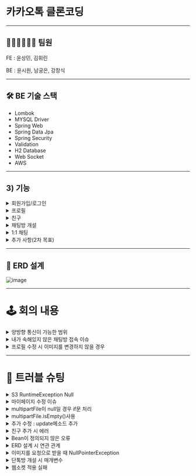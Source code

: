 
# 카카오톡 클론코딩

-----
## 👩🏻‍💻🧑🏻‍💻 팀원

FE : 윤상민, 김휘린

BE : 윤시원, 남궁은, 강창식

-----
## 🛠️ BE 기술 스택

* Lombok
* MYSQL Driver
* Spring Web
* Spring Data Jpa
* Spring Security
* Validation
* H2 Database
* Web Socket
* AWS

-----
## 3) 기능

<details>
<summary>회원가입/로그인</summary>
<div markdown="1">

* 회원가입
  * 아이디, 비밀번호, 비밀번호 체크, 프로필 이미지, 상태 메세지 입력
  * 중복 회원 검사
  * 비밀번호 검사
* 로그인
  * 아이디, 비밀번호 입력
  * 회원이 아니거나 비밀번호가 틀릴 경우 로그인 실패 

</div>
</details>

<details>
<summary>프로필</summary>
<div markdown="1">

* 마이 프로필 수정
  * 프로필 이미지, 상태 메세지, 닉네임 변경 가능
  * 이미지를 변경하지 않을 경우 기존 프로필 이미지 유지
* 마이 프로필, 친구 프로필 조회
  * 내 프로필과 친구 프로필 상세 조회 기능

</div>
</details>

<details>
<summary>친구</summary>
<div markdown="1">

* 친구 추가
  * 검색된 친구 아이디로 친구 추가
  * 이미 추가된 친구일 경우 친구 추가 실패
* 친구 검색 
  * 친구 아이디로 친구 검색
  * 해당 아이디가 없을 경우 친구 검색 실패

</div>
</details>

<details>
<summary>채팅방 개설</summary>
<div markdown="1">

* 친구를 클릭하여 채팅방 개설

</div>
</details>

<details>
<summary>1:1 채팅</summary>
<div markdown="1">

* handshake 후, 양방향 통신이 되어 요청이 없더라도 서버에서 응답을 할 수 있도록 하여 메세지를 즉각적으로 주고 받을 수 있게 함

</div>
</details>

<details>
<summary>추가 사항(2차 목표)</summary>
<div markdown="1">

* 채팅방에서 사진 전송
* 채팅방 내 검색
* 단톡방
* 채팅 읽음 표시
* 채팅 알림

</div>
</details>

-----
## 🧲 ERD 설계
![image](https://user-images.githubusercontent.com/100689993/199663436-4ba49cdb-d019-432a-8c67-b7375b87d20f.png)

-----
# 🕹️ 회의 내용

<details>
<summary>양방향 통신이 가능한 범위</summary>
<div markdown="1">


철수와 영희가 카카오톡으로 채팅을 한다고 하자. 철수가 영희와의 카톡방에 접속해서 안녕? 이라는 메세지를 전송했다. 
하지만 영희는 카톡방에 접속해 있지 않았기 때문에 양방향 통신이 불가능한 상황이다.
두 명이 모두 채팅방에 접속해서 핸드셰이크를 마친 후에야 메세지를 주고 받을 수 있게 된다.

이러한 이슈를 해결하기 위해서 어떻게 해야할까 프런트엔드 분들과 고민을 했다.
채팅방에 접속을 해야 핸드셰이크를 하고 양방향 통신이 이루어지는게 아니라, 
로그인을 하고 나서부터 핸드셰이크를 하고 양방향 통신이 이루어진다면?

그럼 영희는 로그인되어있는 상태에서 별다른 요청을 하지 않더라도 
철수가 메세지를 보내게 되면 알람 기능을 구현해서 영희가 메세지가 왔다는 사실을 인지하게 만들 수 있다.

</div>
</details>

<details>
<summary>내가 속해있지 않은 채팅방 접속 이슈</summary>
<div markdown="1">


이 이슈 역시 프런트 분들과의 회의 중 나온 이슈이다. 지금 가지고 있는 자료로는 채팅방 목록이 모두 뜨고,
아무나 접근이 가능한 구조이기 때문에 카카오톡의 1:1 채팅, 단톡방 구조와는 다르다.
일단 채팅방 엔티티를 만들고 필드로 채팅방 고유아이디, 채팅방에 속해있는 유저 등을 db에 저장해 놓고, 
로그인한 유저가 속해있는 채팅방만 db로부터 조회해서 클라이언트로 리턴하면 쉽게 해결될 것 같았다.

</div>
</details>

<details>
<summary>프로필 수정 시 이미지를 변경하지 않을 경우</summary>
<div markdown="1">


프로필 이미지를 변경하지 않게 되면 null이 요청으로 들어와서 별다른 조치를 취하지 않는다면 NullPointerException이 뜨면서 에러가 나게 된다.
실제로 카톡에서는 이미지, 상태메세지, 닉네임 중 하나만 변경하더라도 기존 데이터가 그대로 적용되기 때문에 NullpointerException에 대한 처리를 따로 해줘야 한다.

</div>
</details>

-----
# 🔫 트러블 슈팅 

<details>
<summary>S3 RuntimeException Null</summary>
<div markdown="1">

로컬 환경에서는 잘 작동하는데, EC2 환경에서 배포했을 때 사진 업로드가 안되는 상황

-> git bash 로 /Pictures 폴더 생성하여 해결

</div>
</details>

<details>
<summary>마이페이지 수정 이슈</summary>
<div markdown="1">

마이페이지 수정 시, 이미지파일을 업로드하지 않았을 때 처리에 대한 고민

구현하려는 의도 : 원래 멤버가 가지고 있던 이미지 url을 가져온다.

</div>
</details>

<details>
<summary>multipartFile이 null일 경우 if문 처리</summary>
<div markdown="1">

그러나 확장자명이 .null로 적히는 문제가 발생했다.

multipartFile == null조건문에서, sout으로 "null"을 찍어봤는데 콘솔에 적히지 않았다 => multipartFile == null이 적용되지 않고있음

==null 말고 값이 비어있는 것을 확인할 수 있는 다른 방법을 찾아보았다.

</div>
</details>

<details>
<summary>multipartFile.isEmpty()사용</summary>
<div markdown="1">

multipartFile에서 지원하는 .isEmpty()메소드. 값이 비어있을 경우 true를 반환한다.

확장자 문제는 해결되었으나, 계속 빈 값의 파일을 등록할 시 imageUrl이 점점 길어지는 문제가 발생했다. (원래 있던 값이 리셋되지않고 계속 쌓임)

</div>
</details>

<details>
<summary>추가 수정 : update메소드 추가</summary>
<div markdown="1">

업데이트 시, image는 업데이트 하지 않는 메소드를 추가 (nickname과 status만 바꾸게함)

</div>
</details>

<details>
<summary>친구 추가 시 에러</summary>
<div markdown="1">

A유저가 B유저를 친구 추가하면 C유저는 B유저를 친구추가 하지 못하는 상황

-> friend DB에 해당 id가 있으면 추가되지 않음

-> findById 메소드쿼리를 findByMyUsernameAndId 로 변경

</div>
</details>

<details>
<summary>Bean이 정의되지 않은 오류</summary>
<div markdown="1">

실행시 인텔리제이에 UnsatisfiedDependencyException 오류가 떴다. 

다음 에러 메세지는 검색을 해보니 Bean이 정의되지 않아서 파일에서 Bean을 만드는데 오류가 발생했다는 이유였다.

보통 어노테이션을 안붙인 경우 발생하는 에러라고 하는데, 다 잘 정의되어있었다.

찾아보니 application.yml 파일이 비어있었다.

아마 .gitignore 파일에 yml파일을 추가해 놓았는데,

커밋과 풀을 계속 반복하면서 파일내용이 사라진것으로 파악했다.

yml파일 내용을 다시 불러와 실행시키니까 에러가 사라졌다!

</div>
</details>

<details>
<summary>ERD 설계 시 연관 관계</summary>
<div markdown="1">

백엔드 팀원분들과 ERD 설계를 하면서 연관관계에 대한 고민이 많았다. 먼저 테이블이 몇 개가 될지 생각해 봤다. 
처음에는 멤버, 토큰, 친구, 채팅방, 메세지 이렇게 5개였다. 그리고 연관관계도 아래 그림처럼 매우 복잡했었다.

![image](https://user-images.githubusercontent.com/100689993/199663913-fbd30604-8bbd-462f-a475-5674f46c1ff2.png)

하지만 박은진 매니저님의 피드백을 따라 불필요한 연관 관계가 없는지에 대해 생각해 보았다.
생각해 보면 저번주차에서도 박은진 매니저 님이 댓글과 게시물의 연관관계에 대해 다시 생각해 보라고 하셨고,
댓글 필드에 게시물 id를 넣어줌으로써 해당 댓글이 어떤 게시물의 댓글인지 파악할 수 있도록 하여 연관 관계를 끊어냈었다.
이번에도 이러한 방식을 적용해 보려고 모든 연관관계를 끊어내고 각각의 필드에 연관이 있는 엔티티의 아이디값을 넣어줬다.

![image](https://user-images.githubusercontent.com/100689993/199664410-c63ed9d2-e86a-4197-8b95-e8a8e5d636f8.png)

위의 코드는 친구와 멤버 사이의 연관관계를 끊어내고 그 대신, 멤버가 맺은 친구들의 아이디 값을 리스트 형태로 저장하려고 했었다.
하지만 똑똑한 인텔리제이가 잘못된 코드라는걸 알려 주었고, 구글링을 해보니 연관관계를 맺거나 @Embaded 라는 어노테이션을 사용하지 않는 이상
엔티티 내에 주소값을 갖는 형태의 변수를 필드로 쓸 수 없다는 사실을 알게 되었다.

하지만 이 역시도 반쪽짜리 정답이였고, 박은진 매니저님의 순회시간에 @Converter 라는 어노테이션에 대해 공부해보라고 하셨다.
구글링을 해본 결과, @Convert 라는 어노테이션을 필드에 붙이면 데이터를 변환해서 데이터베이스에 저장이 가능하다고 한다.
예를 들어 boolean 타입의 필드일 경우 false or true 값을 0 or 1의 값으로 변환해서 데이터베이스에 저장이 가능하다.
일단 @Convert 를 붙여줌으로써 에러는 사라졌지만 List 형태의 데이터는 어떻게 변환이 되는지 아직까지는 파악이 되지 않고, 더 공부해봐야 할 것 같다.

![image](https://user-images.githubusercontent.com/100689993/199665712-87ab294f-8902-4fbd-9528-e6bd8b9d8dff.png)

</div>
</details>

<details>
<summary>이미지를 요청으로 받을 때 NullPointerException</summary>
<div markdown="1">

지금껏 프로젝트르 하면서 한 번도 S3을 이용하여 이미지를 요청받는 api를 구현해 본 적이 없기 때문에 백엔드 팀원분들께 자신있게 내가 해보겠다고 했는데 
그 순간이 너무나도 후회가 된다. 어느정도 구현까지는 완료가 되었고, 실행이 되는 것도 눈으로 학인했는데
코드를 조금씩 수정하다가 어느순간 갑자기 에러가 나서 삽질을 하느라 시간을 너무 많이 잡아먹었고, 
결국 웹소켓을 구현할 시간이 부족해져서 프로젝트가 미완성으로 끝이 나버렸고, 팀원분들께도 피해를 드린 것 같다.
결국엔 시원님 브랜치에서는 잘 작동하는 것 같아서, 클론을 해서 그 위에서 다시 시작하게 되었다.
아직까지도 원인을 알 수가 없어서 아쉽다.

</div>
</details>

<details>
<summary>단톡방 개설 시 매개변수</summary>
<div markdown="1">

단톡방을 개설할 때 초대하고 싶은 친구를 고른 후, 방을 개설하는 형태인데 사용자가 친구를 몇 명 초대할지 모르는 경우, 즉 매개변수의 개수를 모를 경우에 대해
어떻게 해야하는지에 대해 고민해봤다. 그런데 이 고민은 프런트 쪽을 아무것도 모르기 때문에 이런 고민을 하게 되었던 것 같다. 그냥 매개변수로 List를 받으면 되는데
프런트에서 매개변수를 리스트 형태로 전달해 줄 수 있는 지에 대해 전혀 생각을 하지 못하고 있었다. 고민을 오래했던 것보다 간단하게 풀려서 허탈했다.

</div>
</details>

<details>
<summary>웹소켓 적용 실패</summary>
<div markdown="1">

웹소켓 이론에 대해서는 구글링을 하도 많이 해서 조금은 알 것도 같다. 양방향 통신 전 클라이언트에서 GET 요청으로 handshake를 요청한다. 
handshake를 위한 세션이 발급되고 그 세션을 통해 서로 양방향 통신을 하겠다는 수락으로 받아들여 양방향 통신이 시작되면 
상태코드 200이 아닌 101코드가 뜨면서 헤더에 HTTP 프로토콜이 아닌 Web Socket 프로토콜로 업그레이드 되었다는 데이터가 응답으로 온다.
이렇게 되면 양방향 통신이 시작되고 stomp의 메세지 브로커와 subscriber, publisher 개념이 적용되어 pub이 특정 url로 매세지를 보내면 메세지 브로커가 특정 url을
구독한 구독자들에게 메세지를 응답해준다. 서버로의 요청이 없더라도 서버가 응답을 해주는 방식이고, HTTP 방식과 달리 헤더에 데이터를 담아 보내지 않기 때문에 가벼운 특징이 있다.

이론상으로 아는 것과 달리 코드를 적용하는 것은 또 다른 문제였다. 일단 handshake를 통해 양방향 통신을 하는 것까지는 구현이 되었는데 메세지를 보내고 받는 방식이 
어떻게 이루어지는지, 우리가 어떤 방식으로 클라이언트에게 응답해야 하는지 혼동이 와서 결국 마무리를 짓지 못하게 되었다. 아쉽지만 수료한 이 후에 꼭 웹소켓 관련 토이프로젝트를 해서 이번주차의 치욕을 씻고 싶다.

<details>
<summary>API 명세 기반 설계 및 프런트 엔드 개발자와의 끊임없는 소통(제일 큰 교훈)</summary>
<div markdown="1">

미니 프로젝트 전 API 명세에 대한 중요성을 머리속에 되내이고 되내었는데도 코드를 작성하다보니 임의로 내 방식 대로 작성해서 프런트 분들과 혼선이 빚어지는 경우가 너무나도 많았다. 백번 양보했다 치고 코드를 작성하다 보면 api 명세대로 안되는 경우가 있다고 하더라도 프런트 분들과 상의 후에 작성을 해야 했는데 그렇게 하지 못했다. 협업 개발자로서 이번주차의 나는 0점이였던 것 같고, 오늘을 교훈삼아서 api 명세서를 꼭 지키고, 협업할 개발자들과 소통을 자주 해야겠다. 안녕

</div>
</details>





## 4) 




# 5. COMMIT MESSAGE CONVENTION
----------------------------------
https://blog.ull.im/engineering/2019/03/10/logs-on-git.html
